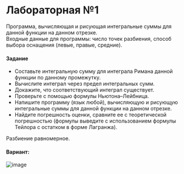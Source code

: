 <h1>Лабораторная №1</h1>
<p>Программа, вычисляющая и рисующая интегральные суммы для данной функции на данном отрезке.<br>
   Входные данные для программы: число точек разбиения, способ выбора оснащения (левые, правые, средние).</p>
<h4>Задание</h4>
<ul>
  <li>Составьте интегральную сумму для интеграла Римана данной функции по данному промежутку.</li>
  <li>Вычислите интеграл через предел интегральных сумм.</li>
  <li>Докажите, что соответствующий интеграл существует.</li>
  <li>Проверьте с помощью формулы Ньютона–Лейбница.</li>
  <li>Напишите программу (язык любой), вычисляющую и рисующую интегральные суммы для данной функции на данном отрезке.</li>
  <li>Найдите погрешность оценки, сравните ее с теоретической погрешностью (формулы выведите с использованием формулы Тейлора с остатком в форме Лагранжа).</li>
</ul>
<p>Разбиение равномерное.</p>
<h4>Вариант:</h4>

![image](https://user-images.githubusercontent.com/103372056/174417151-d8259aa3-2626-47ad-9061-3cbee366697e.png)

